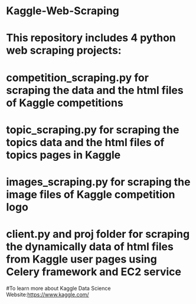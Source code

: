 # Kaggle-Web-Scraping
# This repository includes 4 python web scraping projects:
# competition_scraping.py for scraping the data and the html files of Kaggle competitions
# topic_scraping.py for scraping the topics data and the html files of topics pages in Kaggle
# images_scraping.py for scraping the image files of Kaggle competition logo
# client.py and proj folder for scraping the dynamically data of html files from Kaggle user pages using Celery framework and EC2 service
#To learn more about Kaggle Data Science Website:https://www.kaggle.com/
